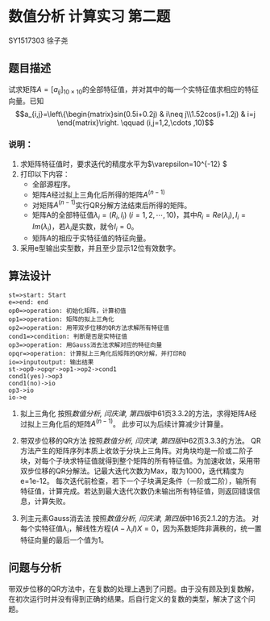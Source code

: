 ﻿# 数值分析 计算实习 第二题 
SY1517303 徐子尧

## 题目描述
试求矩阵$A=[a_{ij}]_{10\times10}$的全部特征值，并对其中的每一个实特征值求相应的特征向量。已知 
$$a_{i,j}=\left\{\begin{matrix}sin(0.5i+0.2j)
 & i\neq j\\1.52cos(i+1.2j) 
 & i=j
\end{matrix}\right. \qquad   (i,j=1,2,\cdots ,10)$$

### 说明： 
1. 求矩阵特征值时，要求迭代的精度水平为$\varepsilon=10^{-12} $
2. 打印以下内容： 
    - 全部源程序。 
    - 矩阵$A$经过拟上三角化后所得的矩阵$A^{(n-1)}$
    - 对矩阵$A^{(n-1)}$实行QR分解方法结束后所得的矩阵。 
    - 矩阵A的全部特征值$\lambda_i=(R_i, I_i) \ (i=1,2,\cdots ,10)$，其中$R_i=Re(\lambda_i), I_i=Im(\lambda_i)$，若$\lambda_i$是实数，就令$I_i=0$。 
    - 矩阵$A$的相应于实特征值的特征向量。 
3. 采用e型输出实型数，并且至少显示12位有效数字。

## 算法设计

```flow
st=>start: Start
e=>end: end
op0=>operation: 初始化矩阵，计算初值
op1=>operation: 矩阵的拟上三角化
op2=>operation: 用带双步位移的QR方法求解所有特征值
cond1=>condition: 判断是否是实特征值
op3=>operation: 用Gauss消去法求解对应的特征向量
opqr=>operation: 计算拟上三角化后矩阵的QR分解，并打印RQ
io=>inputoutput: 输出结果
st->op0->opqr->op1->op2->cond1
cond1(yes)->op3
cond1(no)->io
op3->io
io->e
```


1. 拟上三角化
按照*数值分析, 闫庆津, 第四版*中61页3.3.2的方法，求得矩阵A经过拟上三角化后的矩阵$A^{(n-1)}$。
此步可以为后续计算减少计算量。

2. 带双步位移的QR方法
按照*数值分析, 闫庆津, 第四版*中62页3.3.3的方法。
QR方法产生的矩阵序列本质上收敛于分块上三角阵。对角块均是一阶或二阶子块，对每个子块求特征值就得到整个矩阵的所有特征值。为加速收敛，采用带双步位移的QR分解法。记最大迭代次数为Max，取为1000，迭代精度为e=1e-12。
每次迭代前检查，若下一个子块满足条件（一阶或二阶），输所有特征值，计算完成。若达到最大迭代次数仍未输出所有特征值，则返回错误信息，计算失败。

3. 列主元素Gauss消去法
按照*数值分析, 闫庆津, 第四版*中16页2.1.2的方法。
对每个实特征值$λ_i$，解线性方程$(A-λ_i I)X=0$，因为系数矩阵非满秩的，统一置特征向量的最后一个值为1。



## 问题与分析
带双步位移的QR方法中，在复数的处理上遇到了问题。由于没有顾及到复数解，在初次运行时并没有得到正确的结果。后自行定义的复数的类型，解决了这个问题。
